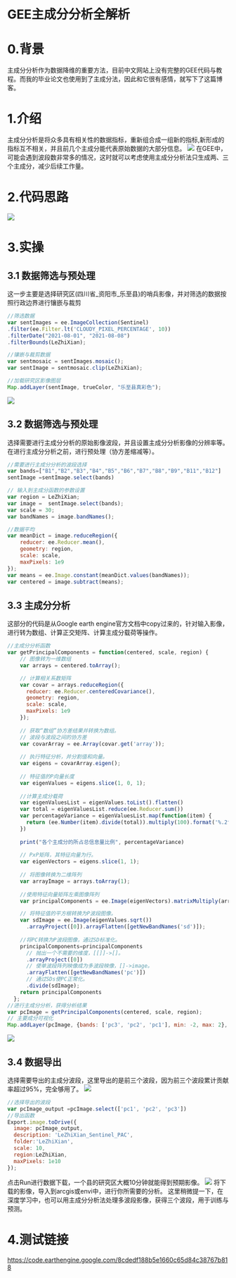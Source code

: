 # GEE主成分分析全解析
# 0.背景
主成分分析作为数据降维的重要方法，目前中文网站上没有完整的GEE代码与教程。而我的毕业论文也使用到了主成分法，因此和它很有感情，就写下了这篇博客。

# 1.介绍
主成分分析是将众多具有相关性的数据指标，重新组合成一组新的指标,新形成的指标互不相关，并且前几个主成分能代表原始数据的大部分信息。
![](http://pics.landcover100.com/pics//image/20211010042813.png)
在GEE中，可能会遇到波段数非常多的情况，这时就可以考虑使用主成分分析法只生成两、三个主成分，减少后续工作量。

# 2.代码思路
![](http://pics.landcover100.com/pics//image/20211010033224.png)

# 3.实操
## 3.1 数据筛选与预处理
这一步主要是选择研究区(四川省_资阳市_乐至县)的哨兵影像，并对筛选的数据按照行政边界进行镶嵌与裁剪
```javascript
//筛选数据
var sentImages = ee.ImageCollection(Sentinel)
.filter(ee.Filter.lt('CLOUDY_PIXEL_PERCENTAGE', 10))
.filterDate("2021-08-01", "2021-08-08")
.filterBounds(LeZhiXian);

//镶嵌与裁剪数据
var sentmosaic = sentImages.mosaic();
var sentImage = sentmosaic.clip(LeZhiXian);

//加载研究区影像图层
Map.addLayer(sentImage, trueColor, "乐至县真彩色");
```
![](http://pics.landcover100.com/pics//image/20211010034245.png)

## 3.2 数据筛选与预处理
选择需要进行主成分分析的原始影像波段，并且设置主成分分析影像的分辨率等。在进行主成分分析之前，进行预处理（协方差缩减等）。
```javascript
//需要进行主成分分析的波段选择
var bands=["B1","B2","B3","B4","B5","B6","B7","B8","B9","B11","B12"]
sentImage =sentImage.select(bands)

// 输入到主成分函数的参数设置
var region = LeZhiXian;
var image =  sentImage.select(bands);
var scale = 30;
var bandNames = image.bandNames();

//数据平均
var meanDict = image.reduceRegion({
    reducer: ee.Reducer.mean(),
    geometry: region,
    scale: scale,
    maxPixels: 1e9
});
var means = ee.Image.constant(meanDict.values(bandNames));
var centered = image.subtract(means);
```
## 3.3 主成分分析
这部分的代码是从Google earth engine官方文档中copy过来的，针对输入影像，进行转为数组、计算正交矩阵、计算主成分载荷等操作。
```javascript
//主成分分析函数
var getPrincipalComponents = function(centered, scale, region) {
    // 图像转为一维数组
    var arrays = centered.toArray();

    // 计算相关系数矩阵
    var covar = arrays.reduceRegion({
      reducer: ee.Reducer.centeredCovariance(),
      geometry: region,
      scale: scale,
      maxPixels: 1e9
    });
  
    // 获取“数组”协方差结果并转换为数组。
    // 波段与波段之间的协方差
    var covarArray = ee.Array(covar.get('array'));
  
    // 执行特征分析，并分割值和向量。
    var eigens = covarArray.eigen();
  
    // 特征值的P向量长度
    var eigenValues = eigens.slice(1, 0, 1);
    
    //计算主成分载荷
    var eigenValuesList = eigenValues.toList().flatten()
    var total = eigenValuesList.reduce(ee.Reducer.sum())
    var percentageVariance = eigenValuesList.map(function(item) {
      return (ee.Number(item).divide(total)).multiply(100).format('%.2f')
    })
    
    print("各个主成分的所占总信息量比例", percentageVariance)  
      
    // PxP矩阵，其特征向量为行。
    var eigenVectors = eigens.slice(1, 1);
    
    // 将图像转换为二维阵列
    var arrayImage = arrays.toArray(1);
    
    //使用特征向量矩阵左乘图像阵列
    var principalComponents = ee.Image(eigenVectors).matrixMultiply(arrayImage);

    // 将特征值的平方根转换为P波段图像。
    var sdImage = ee.Image(eigenValues.sqrt())
      .arrayProject([0]).arrayFlatten([getNewBandNames('sd')]);
      
    //将PC转换为P波段图像，通过SD标准化。
    principalComponents=principalComponents
      // 抛出一个不需要的维度，[[]]->[]。
      .arrayProject([0])
      // 使单波段阵列映像成为多波段映像，[]->image。
      .arrayFlatten([getNewBandNames('pc')])
      // 通过SDs使PC正常化。
      .divide(sdImage);
    return principalComponents
  };
//进行主成分分析，获得分析结果
var pcImage = getPrincipalComponents(centered, scale, region);
// 主要成分可视化
Map.addLayer(pcImage, {bands: ['pc3', 'pc2', 'pc1'], min: -2, max: 2}, 'Sentinel 2 - PCA');
```
![](http://pics.landcover100.com/pics//image/20211010035733.png)
## 3.4 数据导出
选择需要导出的主成分波段，这里导出的是前三个波段，因为前三个波段累计贡献率超过95%，完全够用了。
![](http://pics.landcover100.com/pics//image/20211010035934.png)
```javascript
//选择导出的波段
var pcImage_output =pcImage.select(['pc1', 'pc2', 'pc3'])
//导出函数
Export.image.toDrive({
  image: pcImage_output,
  description: 'LeZhiXian_Sentinel_PAC',
  folder:'LeZhiXian',
  scale: 10,
  region:LeZhiXian,
  maxPixels: 1e10
});
```
点击Run进行数据下载，一个县的研究区大概10分钟就能得到预期影像。
![](http://pics.landcover100.com/pics//image/20211010040130.png)
将下载的影像，导入到arcgis或envi中，进行你所需要的分析。
这里稍微提一下，在深度学习中，也可以用主成分分析法处理多波段影像，获得三个波段，用于训练与预测。

# 4.测试链接
https://code.earthengine.google.com/8cdedf188b5e1660c65d84c38767b818